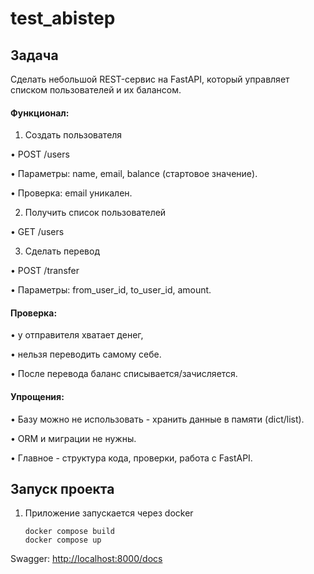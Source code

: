 # test_abistep


## Задача

Сделать небольшой REST-сервис на FastAPI, который управляет списком пользователей и их балансом.

#### Функционал:

1. Создать пользователя

 • POST /users

 • Параметры: name, email, balance (стартовое значение).

 • Проверка: email уникален.

2. Получить список пользователей

 • GET /users

3. Сделать перевод

 • POST /transfer

 • Параметры: from_user_id, to_user_id, amount.

#### Проверка:

 • у отправителя хватает денег,

 • нельзя переводить самому себе.

 • После перевода баланс списывается/зачисляется.

#### Упрощения:

 • Базу можно не использовать - хранить данные в памяти (dict/list).

 • ORM и миграции не нужны.

 • Главное - структура кода, проверки, работа с FastAPI.

## Запуск проекта

1. Приложение запускается через docker

   ```
   docker compose build
   docker compose up
   ```

Swagger:  [http://localhost:8000/docs](http://localhost:8000/docs)
